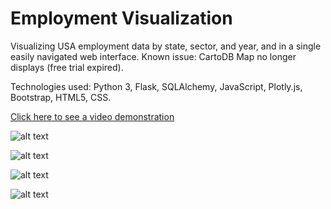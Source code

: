# Employment Visualization

Visualizing USA employment data by state, sector, and year, and in a single easily navigated web interface.
Known issue: CartoDB Map no longer displays (free trial expired).

Technologies used: Python 3, Flask, SQLAlchemy, JavaScript, Plotly.js, Bootstrap, HTML5, CSS.

[Click here to see a video demonstration](https://youtu.be/cPegAxDU1sk "YouTube!")


![alt text](https://github.com/Allenfp/USA-Labor-Visualization/blob/master/country_map.png)

![alt text](https://github.com/Allenfp/USA-Labor-Visualization/blob/master/country_graph.png)

![alt text](https://github.com/Allenfp/USA-Labor-Visualization/blob/master/by_state_graph.png)

![alt text](https://github.com/Allenfp/USA-Labor-Visualization/blob/master/by_state_by_year.png)
